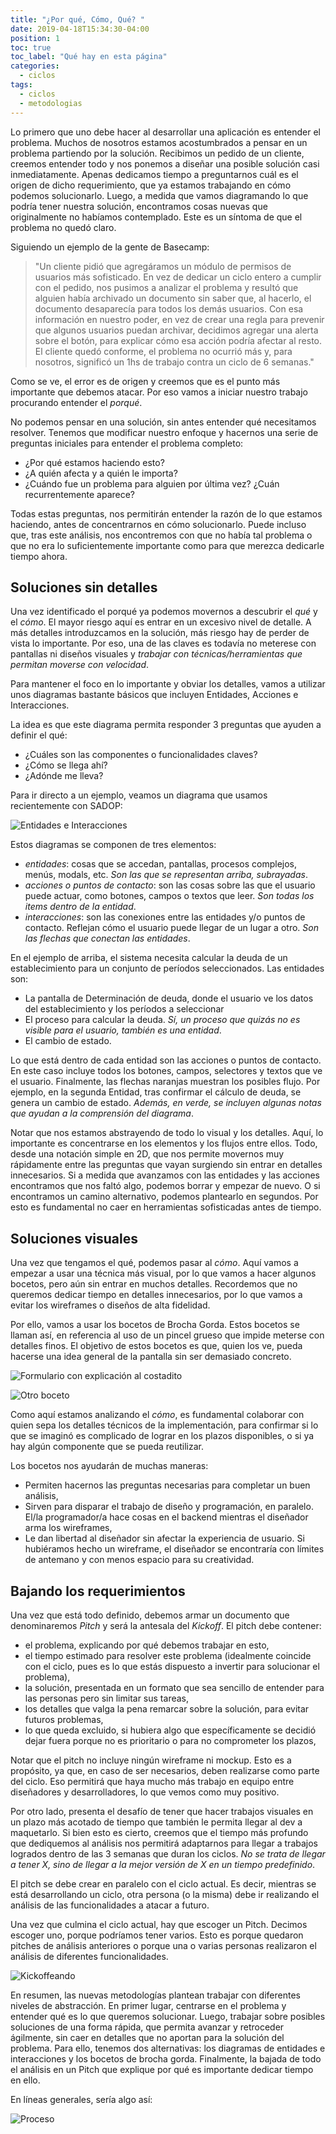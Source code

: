 ```yaml
---
title: "¿Por qué, Cómo, Qué? "
date: 2019-04-18T15:34:30-04:00
position: 1
toc: true
toc_label: "Qué hay en esta página"
categories:
  - ciclos
tags:
  - ciclos
  - metodologias
---
```


Lo primero que uno debe hacer al desarrollar una aplicación es entender el problema.
Muchos de nosotros estamos acostumbrados a pensar en un problema partiendo por la solución. Recibimos un pedido de un cliente, creemos entender todo y nos ponemos a diseñar una posible solución casi inmediatamente. Apenas dedicamos tiempo a preguntarnos cuál es el origen de dicho requerimiento, que ya estamos trabajando en cómo podemos solucionarlo. 
Luego, a medida que vamos diagramando lo que podría tener nuestra solución, encontramos cosas nuevas que originalmente no habíamos contemplado. Este es un síntoma de que el problema no quedó claro.

Siguiendo un ejemplo de la gente de Basecamp:

> "Un cliente pidió que agregáramos un módulo de permisos de usuarios más sofisticado. En vez de dedicar un ciclo entero a cumplir con el pedido, nos pusimos a analizar el problema y resultó que alguien había archivado un documento sin saber que, al hacerlo, el documento desaparecía para todos los demás usuarios. 
> Con esa información en nuestro poder, en vez de crear una regla para prevenir que algunos usuarios puedan archivar, decidimos agregar una alerta sobre el botón, para explicar cómo esa acción podría afectar al resto.
> El cliente quedó conforme, el problema no ocurrió más y, para nosotros, significó un 1hs de trabajo contra un ciclo de 6 semanas."

Como se ve, el error es de origen y creemos que es el punto más importante que debemos atacar. Por eso vamos a iniciar nuestro trabajo procurando entender el *porqué*.

No podemos pensar en una solución, sin antes entender qué necesitamos resolver. Tenemos que modificar nuestro enfoque y hacernos una serie de preguntas iniciales para entender el problema completo:
- ¿Por qué estamos haciendo esto?
- ¿A quién afecta y a quién le importa?
- ¿Cuándo fue un problema para alguien por última vez? ¿Cuán recurrentemente aparece?

Todas estas preguntas, nos permitirán entender la razón de lo que estamos haciendo, antes de concentrarnos en cómo solucionarlo. Puede incluso que, tras este análisis, nos encontremos con que no había tal problema o que no era lo suficientemente importante como para que merezca dedicarle tiempo ahora.

## Soluciones sin detalles
Una vez identificado el porqué ya podemos movernos a descubrir el *qué* y el *cómo*. El mayor riesgo aquí es entrar en un excesivo nivel de detalle. A más detalles introduzcamos en la solución, más riesgo hay de perder de vista lo importante. Por eso, una de las claves es todavía no meterese con pantallas ni diseños visuales y *trabajar con técnicas/herramientas que permitan moverse con velocidad*.

Para mantener el foco en lo importante y obviar los detalles, vamos a utilizar unos diagramas bastante básicos que incluyen Entidades, Acciones e Interacciones. 

La idea es que este diagrama permita responder 3 preguntas que ayuden a definir el qué:
* ¿Cuáles son las componentes o funcionalidades claves?
* ¿Cómo se llega ahí?
* ¿Adónde me lleva?

Para ir directo a un ejemplo, veamos un diagrama que usamos recientemente con SADOP:

![Entidades e Interacciones](/images/entidades_interacciones.png)

Estos diagramas se componen de tres elementos:
- *entidades*: cosas que se accedan, pantallas, procesos complejos, menús, modals, etc. _Son las que se representan arriba, subrayadas_. 
- *acciones o puntos de contacto*: son las cosas sobre las que el usuario puede actuar, como botones, campos o textos que leer. _Son todas los items dentro de la entidad_.
- *interacciones*: son las conexiones entre las entidades y/o puntos de contacto. Reflejan cómo el usuario puede llegar de un lugar a otro. _Son las flechas que conectan las entidades_.

En el ejemplo de arriba, el sistema necesita calcular la deuda de un establecimiento para un conjunto de períodos seleccionados. Las entidades son:
- La pantalla de Determinación de deuda, donde el usuario ve los datos del establecimiento y los períodos a seleccionar
- El proceso para calcular la deuda. _Sí, un proceso que quizás no es visible para el usuario, también es una entidad_. 
- El cambio de estado.

Lo que está dentro de cada entidad son las acciones o puntos de contacto. En este caso incluye todos los botones, campos, selectores y textos que ve el usuario. Finalmente, las flechas naranjas muestran los posibles flujo. Por ejemplo, en la segunda Entidad, tras confirmar el cálculo de deuda, se genera un cambio de estado.
_Además, en verde, se incluyen algunas notas que ayudan a la comprensión del diagrama_.

Notar que nos estamos abstrayendo de todo lo visual y los detalles. Aquí, lo importante es concentrarse en los elementos y los flujos entre ellos. Todo, desde una notación simple en 2D, que nos permite movernos muy rápidamente entre las preguntas que vayan surgiendo sin entrar en detalles innecesarios.
Si a medida que avanzamos con las entidades y las acciones encontramos que nos faltó algo, podemos borrar y empezar de nuevo. O si encontramos un camino alternativo, podemos plantearlo en segundos. Por esto es fundamental no caer en herramientas sofisticadas antes de tiempo.

## Soluciones visuales
Una vez que tengamos el qué, podemos pasar al *cómo*. Aquí vamos a empezar a usar una técnica más visual, por lo que vamos a hacer algunos bocetos, pero aún sin entrar en muchos detalles. Recordemos que no queremos dedicar tiempo en detalles innecesarios, por lo que vamos a evitar los wireframes o diseños de alta fidelidad.

Por ello, vamos a usar los bocetos de Brocha Gorda. Estos bocetos se llaman así, en referencia al uso de un pincel grueso que impide meterse con detalles finos. El objetivo de estos bocetos es que, quien los ve, pueda hacerse una idea general de la pantalla sin ser demasiado concreto.

![Formulario con explicación al costadito](/images/form.png)

![Otro boceto](/images/list.png)

Como aquí estamos analizando el *cómo*, es fundamental colaborar con quien sepa los detalles técnicos de la implementación, para confirmar si lo que se imaginó es complicado de lograr en los plazos disponibles, o si ya hay algún componente que se pueda reutilizar.

Los bocetos nos ayudarán de muchas maneras:
- Permiten hacernos las preguntas necesarias para completar un buen análisis,
- Sirven para disparar el trabajo de diseño y programación, en paralelo. El/la programador/a hace cosas en el backend mientras el diseñador arma los wireframes,
- Le dan libertad al diseñador sin afectar la experiencia de usuario. Si hubiéramos hecho un wireframe, el diseñador se encontraría con límites de antemano y con menos espacio para su creatividad. 

## Bajando los requerimientos
Una vez que está todo definido, debemos armar un documento que denominaremos *Pitch* y será la antesala del *Kickoff*. El pitch debe contener:
- el problema, explicando por qué debemos trabajar en esto,
- el tiempo estimado para resolver este problema (idealmente coincide con el ciclo, pues es lo que estás dispuesto a invertir para solucionar el problema),
- la solución, presentada en un formato que sea sencillo de entender para las personas pero sin limitar sus tareas,
- los detalles que valga la pena remarcar sobre la solución, para evitar futuros problemas,
- lo que queda excluido, si hubiera algo que específicamente se decidió dejar fuera porque no es prioritario o para no comprometer los plazos,

Notar que el pitch no incluye ningún wireframe ni mockup. Esto es a propósito, ya que, en caso de ser necesarios, deben realizarse como parte del ciclo. Eso permitirá que haya mucho más trabajo en equipo entre diseñadores y desarrolladores, lo que vemos como muy positivo. 

Por otro lado, presenta el desafío de tener que hacer trabajos visuales en un plazo más acotado de tiempo que también le permita llegar al dev a maquetarlo. Si bien esto es cierto, creemos que el tiempo más profundo que dediquemos al análisis nos permitirá adaptarnos para llegar a trabajos logrados dentro de las 3 semanas que duran los ciclos. *No se trata de llegar a tener X, sino de llegar a la mejor versión de X en un tiempo predefinido*.

El pitch se debe crear en paralelo con el ciclo actual. Es decir, mientras se está desarrollando un ciclo, otra persona (o la misma) debe ir realizando el análisis de las funcionalidades a atacar a futuro.

Una vez que culmina el ciclo actual, hay que escoger un Pitch. Decimos escoger uno, porque podríamos tener varios. Esto es porque quedaron pitches de análisis anteriores o porque una o varias personas realizaron el análisis de diferentes funcionalidades.

![Kickoffeando](/images/kickoffeando.png)

En resumen, las nuevas metodologías plantean trabajar con diferentes niveles de abstracción. En primer lugar, centrarse en el problema y entender qué es lo que queremos solucionar. Luego, trabajar sobre posibles soluciones de una forma rápida, que permita avanzar y retroceder ágilmente, sin caer en detalles que no aportan para la solución del problema. Para ello, tenemos dos alternativas: los diagramas de entidades e interacciones y los bocetos de brocha gorda. Finalmente, la bajada de todo el análisis en un Pitch que explique por qué es importante dedicar tiempo en ello.

En líneas generales, sería algo así:

![Proceso](/images/proceso.png)

